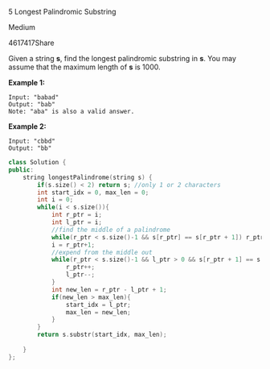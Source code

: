 5 Longest Palindromic Substring

Medium

4617417Share

Given a string **s**, find the longest palindromic substring in **s**. You may assume that the maximum length of **s** is 1000.

**Example 1:**

```
Input: "babad"
Output: "bab"
Note: "aba" is also a valid answer.
```

**Example 2:**

```
Input: "cbbd"
Output: "bb"
```

```c++
class Solution {
public:
    string longestPalindrome(string s) {
        if(s.size() < 2) return s; //only 1 or 2 characters
        int start_idx = 0, max_len = 0;
        int i = 0;
        while(i < s.size()){
            int r_ptr = i;
            int l_ptr = i;
            //find the middle of a palindrome
            while(r_ptr < s.size()-1 && s[r_ptr] == s[r_ptr + 1]) r_ptr++;
            i = r_ptr+1;
            //expend from the middle out
            while(r_ptr < s.size()-1 && l_ptr > 0 && s[r_ptr + 1] == s[l_ptr - 1]){
                r_ptr++;
                l_ptr--;
            }
            int new_len = r_ptr - l_ptr + 1;
            if(new_len > max_len){
                start_idx = l_ptr;
                max_len = new_len;
            }
        }
        return s.substr(start_idx, max_len);
        
    }
};
```

